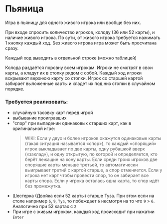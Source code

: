# Пьяница

Игра в пьяницу для одного живого игрока или вообще без них.

При входе спросить количество игроков, колоду (36 или 52 карты), и наличие живого игрока.
По сути, от живого игрока требуется нажимать 1 кнопку каждый ход. Без живого игрока игра может быть просчитана сразу.

Каждый ход выводить в отдельной строке (можно таблицей)

Колода раздаётся поровну всем игрокам. Игроки не смотрят в свои карты, а кладут их в стопку рядом с собой. Каждый ход игроки вскрывают верхнюю карту со стопки.
Игрок со старшей картой забирает выложенные карты и кладет их под низ стопки в случайном порядке.
### Требуется реализовать:

- случайную тасовку карт перед игрой
- выбывание проигравших
- "спор" при выпадении одинаковых старших карт, как в оригинальной игре:
  >WIKI: Если у двух и более игроков окажутся одинаковые карты (такая ситуация называется «спор»), то каждый «спорящий» игрок выкладывает по две карты, одну рубашкой вверх («заклад»), и одну открытую, по которой и определяется, кто берёт лежащие на кону карты. Если среди троих игроков две спорящие карты меньше третьей, то автоматически выигрывает третий с картой старше, а спор отменяется. Если у игрока нет карт чтобы провести спор, то он забирает все карты спора. Если у игрока осталась одна карта, то спор идёт без промежутка.
- Шестерка (Двойка если 52 карты) старше Туза. При этом если на столе например `6`, `9`, `Туз`, то побеждает  `6` несмотря на то что `9` > `6`. Аналогично при 52 картах с `2`
- При игре с живым игроком, каждый ход происходит при нажатии `Enter`
